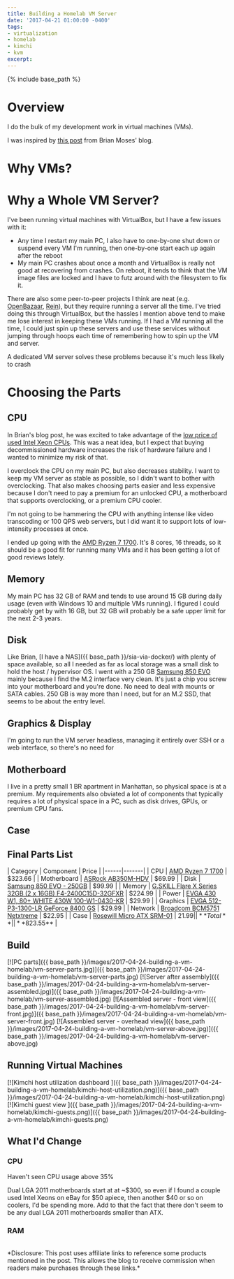 ```yaml
---
title: Building a Homelab VM Server
date: '2017-04-21 01:00:00 -0400'
tags:
- virtualization
- homelab
- kimchi
- kvm
excerpt:
---
```


{% include base_path %}

# Overview

I do the bulk of my development work in virtual machines (VMs).

I was inspired by [this post](https://blog.brianmoses.net/2016/07/building-a-homelab-server.html) from Brian Moses' blog.

# Why VMs?

# Why a Whole VM Server?
I've been running virtual machines with VirtualBox, but I have a few issues with it:

* Any time I restart my main PC, I also have to one-by-one shut down or suspend every VM I'm running, then one-by-one start each up again after the reboot
* My main PC crashes about once a month and VirtualBox is really not good at recovering from crashes. On reboot, it tends to think that the VM image files are locked and I have to futz around with the filesystem to fix it.

There are also some peer-to-peer projects I think are neat (e.g. [OpenBazaar](https://openbazaar.org), [Rein](https://reinproject.org)), but they require running a server all the time. I've tried doing this through VirtualBox, but the hassles I mention above tend to make me lose interest in keeping these VMs running. If I had a VM running all the time, I could just spin up these servers and use these services without jumping through hoops each time of remembering how to spin up the VM and server.

A dedicated VM server solves these problems because it's much less likely to crash

# Choosing the Parts

## CPU

In Brian's blog post, he was excited to take advantage of the [low price of used Intel Xeon CPUs](http://www.techspot.com/review/1155-affordable-dual-xeon-pc/). This was a neat idea, but I expect that buying decommissioned hardware increases the risk of hardware failure and I wanted to minimize my risk of that.

I overclock the CPU on my main PC, but also decreases stability. I want to keep my VM server as stable as possible, so I didn't want to bother with overclocking. That also makes choosing parts easier and less expensive because I don't need to pay a premium for an unlocked CPU, a motherboard that supports overclocking, or a premium CPU cooler.

I'm not going to be hammering the CPU with anything intense like video transcoding or 100 QPS web servers, but I did want it to support lots of low-intensity processes at once.

I ended up going with the [AMD Ryzen 7 1700](http://amzn.to/2o1lDVI). It's 8 cores, 16 threads, so it should be a good fit for running many VMs and it has been getting a lot of good reviews lately.

## Memory
My main PC has 32 GB of RAM and tends to use around 15 GB during daily usage (even with Windows 10 and multiple VMs running). I figured I could probably get by with 16 GB, but 32 GB will probably be a safe upper limit for the next 2-3 years.

## Disk

Like Brian, [I have a NAS]({{ base_path }}/sia-via-docker/) with plenty of space available, so all I needed as far as local storage was a small disk to hold the host / hypervisor OS. I went with a 250 GB [Samsung 850 EVO](http://amzn.to/2pyfArr) mainly because I find the M.2 interface very clean. It's just a chip you screw into your motherboard and you're done. No need to deal with mounts or SATA cables. 250 GB is way more than I need, but for an M.2 SSD, that seems to be about the entry level.

## Graphics & Display
I'm going to run the VM server headless, managing it entirely over SSH or a web interface, so there's no need for 

## Motherboard

I live in a pretty small 1 BR apartment in Manhattan, so physical space is at a premium. My requirements also obviated a lot of components that typically requires a lot of physical space in a PC, such as disk drives, GPUs, or premium CPU fans.

## Case



## Final Parts List

| Category | Component |  Price |
|------|-------|
| CPU | [AMD Ryzen 7 1700](http://amzn.to/2o1lDVI) | $323.66 |
| Motherboard | [ASRock AB350M-HDV](https://www.newegg.com/Product/Product.aspx?Item=N82E16813157765) | $69.99 |
| Disk | [Samsung 850 EVO - 250GB](http://amzn.to/2pyfArr) | $99.99 |
| Memory | [G.SKILL Flare X Series 32GB (2 x 16GB) F4-2400C15D-32GFXR](https://www.newegg.com/Product/Product.aspx?Item=N82E16820232536) | $224.99 |
| Power | [EVGA 430 W1, 80+ WHITE 430W  100-W1-0430-KR](http://amzn.to/2oVMo9u) | $29.99 |
| Graphics | [EVGA 512-P3-1300-LR GeForce 8400 GS](http://amzn.to/2qmwmHO) | $29.99 |
| Network | [Broadcom BCM5751 Netxtreme](http://amzn.to/2pxVLjH) | $22.95 |
| Case | [Rosewill Micro ATX SRM-01](http://amzn.to/2oYTvP6) | $21.99 |
| **Total** | | **$823.55** |

## Build

[![PC parts]({{ base_path }}/images/2017-04-24-building-a-vm-homelab/vm-server-parts.jpg)]({{ base_path }}/images/2017-04-24-building-a-vm-homelab/vm-server-parts.jpg)
[![Server after assembly]({{ base_path }}/images/2017-04-24-building-a-vm-homelab/vm-server-assembled.jpg)]({{ base_path }}/images/2017-04-24-building-a-vm-homelab/vm-server-assembled.jpg)
[![Assembled server - front view]({{ base_path }}/images/2017-04-24-building-a-vm-homelab/vm-server-front.jpg)]({{ base_path }}/images/2017-04-24-building-a-vm-homelab/vm-server-front.jpg)
[![Assembled server - overhead view]({{ base_path }}/images/2017-04-24-building-a-vm-homelab/vm-server-above.jpg)]({{ base_path }}/images/2017-04-24-building-a-vm-homelab/vm-server-above.jpg)

## Running Virtual Machines

[![Kimchi host utilization dashboard ]({{ base_path }}/images/2017-04-24-building-a-vm-homelab/kimchi-host-utilization.png)]({{ base_path }}/images/2017-04-24-building-a-vm-homelab/kimchi-host-utilization.png)
[![Kimchi guest view ]({{ base_path }}/images/2017-04-24-building-a-vm-homelab/kimchi-guests.png)]({{ base_path }}/images/2017-04-24-building-a-vm-homelab/kimchi-guests.png)

## What I'd Change

### CPU

Haven't seen CPU usage above 35%

Dual LGA 2011 motherboards start at at ~$300, so even if I found a couple used Intel Xeons on eBay for $50 apiece, then another $40 or so on coolers, I'd be spending more. Add to that the fact that there don't seem to be any dual LGA 2011 motherboards smaller than ATX.


### RAM


<br>
*Disclosure: This post uses affiliate links to reference some products mentioned in the post. This allows the blog to receive commission when readers make purchases through these links.*
